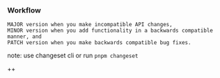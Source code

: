 ### Workflow

```text
MAJOR version when you make incompatible API changes,
MINOR version when you add functionality in a backwards compatible manner, and
PATCH version when you make backwards compatible bug fixes.
```

note: use changeset cli or run `pnpm changeset`

++
